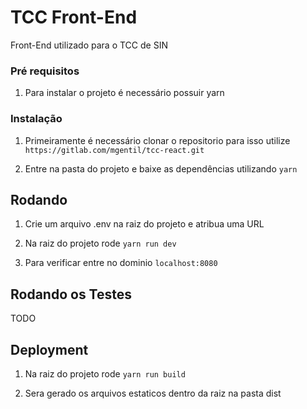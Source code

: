 # TCC Front-End

Front-End utilizado para o TCC de SIN

### Pré requisitos

1. Para instalar o projeto é necessário possuir yarn

### Instalação

1. Primeiramente é necessário clonar o repositorio para isso utilize `https://gitlab.com/mgentil/tcc-react.git`

2. Entre na pasta do projeto e baixe as dependências utilizando `yarn`

## Rodando

1. Crie um arquivo .env na raiz do projeto e atribua uma URL

2. Na raiz do projeto rode `yarn run dev`

3. Para verificar entre no dominio `localhost:8080`

## Rodando os Testes

TODO

## Deployment

1. Na raiz do projeto rode `yarn run build`

2. Sera gerado os arquivos estaticos dentro da raiz na pasta dist
